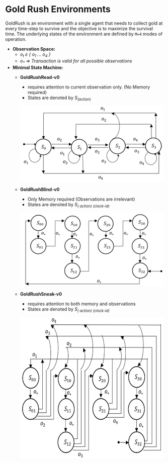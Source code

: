 # Gold Rush Environments
GoldRush is an environment with a single agent that needs to collect gold at every time-step to survive and the objective is to maximize the survival time.
The underlying states of the environment are defined by ```M=4``` modes of operation.

* <b>Observation Space:</b>
    * <i>o<sub>t</sub> ɛ { o<sub>1</sub> ... o<sub>4</sub> }</i>
    * <i>o<sub>*</sub> => Transaction is valid for all possible observations</i>
* <b>Minimal State Machine:</b>
    * <b>GoldRushRead-v0</b>
        * requires attention to current observation only. (No Memory required)
        * States are denoted by <i>S<sub>(action)</sub></i>

        <p align="center">
            <img src="./images/1.png" width="600"/>
        </p>

    * <b>GoldRushBlind-v0</b>
        * Only Memory required (Observations are irrelevant)
        * States are denoted by <i>S<sub>( action) (clock-id)</sub></i>

        <p align="center">
            <img src="./images/2.png" width="600"/>
        </p>

    * <b>GoldRushSneak-v0</b>
        * requires attention to both memory and observations
        * States are denoted by <i>S<sub>( action) (clock-id)</sub></i>
        <p align="center">
            <img src="./images/3.png" width="600" height="450"/>
        </p>